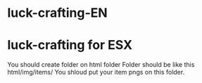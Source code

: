 # luck-crafting-EN

# luck-crafting for ESX

You should create folder on html folder
Folder should be like this html/img/items/
You shloud put your item pngs on this folder.

